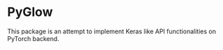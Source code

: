 # PyGlow
This package is an attempt to implement Keras like API functionalities on PyTorch backend. 
